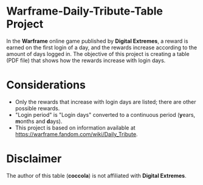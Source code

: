 #  Warframe-Daily-Tribute-Table Project
In the **Warframe** online game published by **Digital Extremes**, a reward is earned on the first login of a day, and the rewards increase according to the amount of days logged in. The objective of this project is creating a table (PDF file) that shows how the rewards increase with login days.

# Considerations
* Only the rewards that increase with login days are listed; there are other possible rewards.
* "Login period" is "Login days" converted to a continuous period (**y**ears, **m**onths and **d**ays).
* This project is based on information available at https://warframe.fandom.com/wiki/Daily_Tribute.

# Disclaimer
The author of this table (**coccola**) is not affiliated with **Digital Extremes**.
